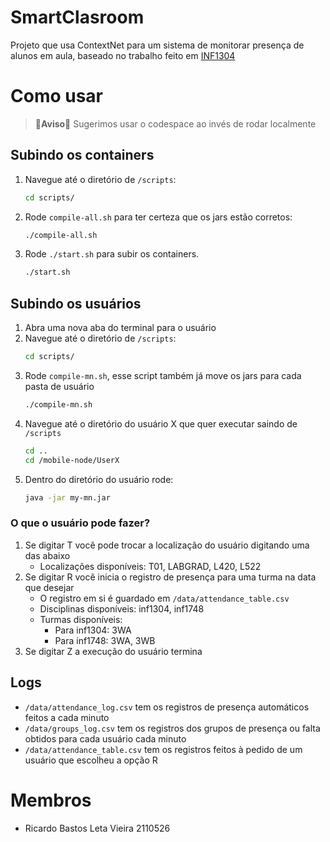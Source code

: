 # SmartClasroom
Projeto que usa ContextNet para um sistema de monitorar presença de alunos em aula, baseado no trabalho feito em [INF1304](https://github.com/ricleta/INF1304-Trabalho1)

# Como usar
> **🚧Aviso🚧**
> Sugerimos usar o codespace ao invés de rodar localmente

## Subindo os containers
1. Navegue até o diretório de ```/scripts```:
    ```sh
    cd scripts/
    ```
2. Rode ```compile-all.sh``` para ter certeza que os jars estão corretos:
    ```sh
    ./compile-all.sh
    ```
3. Rode ```./start.sh``` para subir os containers.
    ```sh
    ./start.sh
    ```

## Subindo os usuários
1. Abra uma nova aba do terminal para o usuário
2. Navegue até o diretório de ```/scripts```:
    ```sh
    cd scripts/
    ```
3. Rode ```compile-mn.sh```, esse script também já move os jars para cada pasta de usuário
    ```sh
    ./compile-mn.sh
    ```
4. Navegue até o diretório do usuário X que quer executar
    saindo de ```/scripts```
    ```sh
    cd ..
    cd /mobile-node/UserX
    ```
5. Dentro do diretório do usuário rode:
    ```sh
    java -jar my-mn.jar
    ```

### O que o usuário pode fazer?
1. Se digitar T você pode trocar a localização do usuário digitando uma das abaixo
    - Localizações disponíveis:  T01, LABGRAD, L420, L522
2. Se digitar R você inicia o registro de presença para uma turma na data que desejar
    - O registro em si é guardado em ```/data/attendance_table.csv```
    - Disciplinas disponíveis: inf1304, inf1748 
    - Turmas disponíveis: 
        - Para inf1304: 3WA
        - Para inf1748: 3WA, 3WB
3. Se digitar Z a execução do usuário termina

## Logs 
- ```/data/attendance_log.csv``` tem os registros de presença automáticos feitos a cada minuto
- ```/data/groups_log.csv``` tem os registros dos grupos de presença ou falta obtidos para cada usuário cada minuto
- ```/data/attendance_table.csv``` tem os registros feitos à pedido de um usuário que escolheu a opção R

# Membros
- Ricardo Bastos Leta Vieira 2110526
